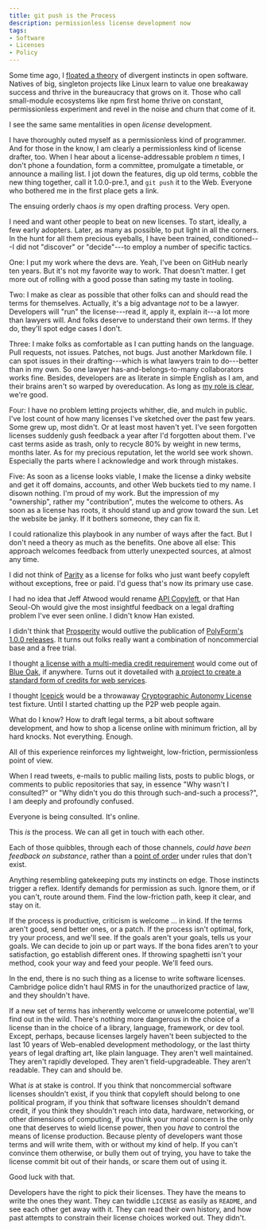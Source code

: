 ```yaml
---
title: git push is the Process
description: permissionless license development now
tags:
- Software
- Licenses
- Policy
---
```


Some time ago, I [floated a theory](https://writing.kemitchell.com/2019/05/18/Schools) of divergent instincts in open software.  Natives of big, singleton projects like Linux learn to value one breakaway success and thrive in the bureaucracy that grows on it.  Those who call small-module ecosystems like npm first home thrive on constant, permissionless experiment and revel in the noise and churn that come of it.

I see the same same mentalities in open _license_ development.

I have thoroughly outed myself as a permissionless kind of programmer. And for those in the know, I am clearly a permissionless kind of license drafter, too.  When I hear about a license-addressable problem _n_ times, I don't phone a foundation, form a committee, promulgate a timetable, or announce a mailing list.  I jot down the features, dig up old terms, cobble the new thing together, call it 1.0.0-pre.1, and `git push` it to the Web.  Everyone who bothered me in the first place gets a link.

The ensuing orderly chaos _is_ my open drafting process.  Very open.

I need and want other people to beat on new licenses.  To start, ideally, a few early adopters.  Later, as many as possible, to put light in all the corners.  In the hunt for all them precious eyeballs, I have been trained, conditioned---I did not "discover" or "decide"---to employ a number of specific tactics.

One:  I put my work where the devs are.  Yeah, I've been on GitHub nearly ten years.  But it's not my favorite way to work.  That doesn't matter.  I get more out of rolling with a good posse than sating my taste in tooling.

Two:  I make as clear as possible that other folks can and should read the terms for themselves.  Actually, it's a big advantage _not_ to be a lawyer.  Developers will "run" the license---read it, apply it, explain it---a lot more than lawyers will.  And folks deserve to understand their own terms.  If they do, they'll spot edge cases I don't.

Three:  I make folks as comfortable as I can putting hands on the language.  Pull requests, not issues.  Patches, not bugs.  Just another Markdown file.  I can spot issues in their drafting---which is what lawyers train to do---better than in my own.  So one lawyer has-and-belongs-to-many collaborators works fine.  Besides, developers are as literate in simple English as I am, and their brains aren't so warped by overeducation.  As long as [my role is clear](https://writing.kemitchell.com/2019/11/30/Legal-Advice), we're good.

Four:  I have no problem letting projects whither, die, and mulch in public.  I've lost count of how many licenses I've sketched over the past few years.  Some grew up, most didn't.  Or at least most haven't yet.  I've seen forgotten licenses suddenly gush feedback a year after I'd forgotten about them.  I've cast terms aside as trash, only to recycle 80% by weight in new terms, months later.  As for my precious reputation, let the world see work shown.  Especially the parts where I acknowledge and work through mistakes.

Five:  As soon as a license looks viable, I make the license a dinky website and get it off domains, accounts, and other Web buckets tied to my name.  I disown nothing.  I'm proud of my work.  But the impression of my "ownership", rather my "contribution", mutes the welcome to others.  As soon as a license has roots, it should stand up and grow toward the sun.  Let the website be janky.  If it bothers someone, they can fix it.

I could rationalize this playbook in any number of ways after the fact.  But I don't need a theory as much as the benefits.  One above all else:  This approach welcomes feedback from utterly unexpected sources, at almost any time.

I did not think of [Parity](https://paritylicense.com) as a license for folks who just want beefy copyleft without exceptions, free or paid.  I'd guess that's now its primary use case.

I had no idea that Jeff Atwood would rename [API Copyleft](https://apicopyleft.com/), or that Han Seoul-Oh would give the most insightful feedback on a legal drafting problem I've ever seen online.  I didn't know Han existed.

I didn't think that [Prosperity](https://prosperitylicense.com) would outlive the publication of [PolyForm's 1.0.0 releases](https://polyformproject.org/licenses/).  It turns out folks really want a combination of noncommercial base and a free trial.

I thought [a license with a multi-media credit requirement](https://github.com/creditstxt/credit-license) would come out of [Blue Oak](https://blueoakcouncil.org/), if anywhere.  Turns out it dovetailed with [a project to create a standard form of credits for web services](https://creditstxt.com).

I thought [Icepick](https://icepicklicense.com) would be a throwaway [Cryptographic Autonomy License](https://github.com/holochain/cryptographic-autonomy-license) test fixture.  Until I started chatting up the P2P web people again.

What do I know?  How to draft legal terms, a bit about software development, and how to shop a license online with minimum friction, all by hard knocks.  Not everything.  Enough.

All of this experience reinforces my lightweight, low-friction, permissionless point of view.

When I read tweets, e-mails to public mailing lists, posts to public blogs, or comments to public repositories that say, in essence "Why wasn't I consulted?" or "Why didn't you do this through such-and-such a process?", I am deeply and profoundly confused.

Everyone is being consulted.  It's online.

This _is_ the process.  We can all get in touch with each other.

Each of those quibbles, through each of those channels, _could have been feedback on substance_, rather than a [point of order](https://polyformproject.org/licenses/) under rules that don't exist.

Anything resembling gatekeeping puts my instincts on edge.  Those instincts trigger a reflex.  Identify demands for permission as such.  Ignore them, or if you can't, route around them.  Find the low-friction path, keep it clear, and stay on it.

If the process is productive, criticism is welcome ... in kind.  If the terms aren't good, send better ones, or a patch.  If the process isn't optimal, fork, try your process, and we'll see.  If the goals aren't your goals, tells us your goals.  We can decide to join up or part ways.  If the bona fides aren't to your satisfaction, go establish different ones.  If throwing spaghetti isn't your method, cook your way and feed your people.  We'll feed ours.

In the end, there is no such thing as a license to write software licenses.  Cambridge police didn't haul RMS in for the unauthorized practice of law, and they shouldn't have.

If a new set of terms has inherently welcome or unwelcome potential, we'll find out in the wild.  There's nothing more dangerous in the choice of a license than in the choice of a library, language, framework, or dev tool.   Except, perhaps, because licenses largely haven't been subjected to the last 10 years of Web-enabled development methodology, or the last thirty years of legal drafting art, like plain language.  They aren't well maintained.  They aren't rapidly developed.  They aren't field-upgradeable.  They aren't readable.  They can and should be.

What _is_ at stake is control.  If you think that noncommercial software licenses shouldn't exist, if you think that copyleft should belong to one political program, if you think that software licenses shouldn't demand credit, if you think they shouldn't reach into data, hardware, networking, or other dimensions of computing, if you think your moral concern is the only one that deserves to wield license power, then you _have_ to control the means of license production.  Because plenty of developers want those terms and will write them, with or without my kind of help.  If you can't convince them otherwise, or bully them out of trying, you have to take the license commit bit out of their hands, or scare them out of using it.

Good luck with that.

Developers have the right to pick their licenses.  They have the means to write the ones they want.  They can twiddle `LICENSE` as easily as `README`, and see each other get away with it.  They can read their own history, and how past attempts to constrain their license choices worked out.  They didn't.

